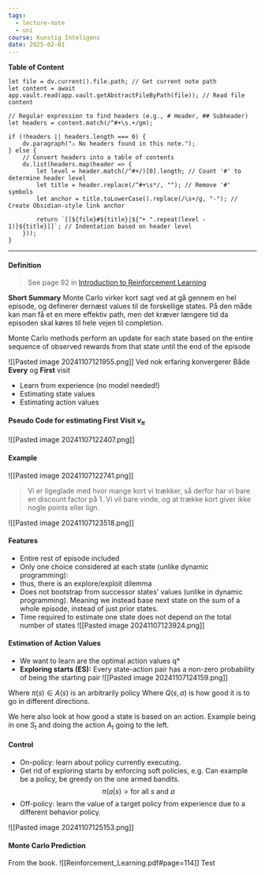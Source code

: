 ```yaml
---
tags:
  - lecture-note
  - uni
course: Kunstig Inteligens
date: 2025-02-01
---
```

**Table of Content**
```dataviewjs
let file = dv.current().file.path; // Get current note path
let content = await app.vault.read(app.vault.getAbstractFileByPath(file)); // Read file content

// Regular expression to find headers (e.g., # Header, ## Subheader)
let headers = content.match(/^#+\s.+/gm);

if (!headers || headers.length === 0) {
    dv.paragraph("⚠️ No headers found in this note.");
} else {
    // Convert headers into a table of contents
    dv.list(headers.map(header => {
        let level = header.match(/^#+/)[0].length; // Count '#' to determine header level
        let title = header.replace(/^#+\s*/, ""); // Remove '#' symbols
        let anchor = title.toLowerCase().replace(/\s+/g, "-"); // Create Obsidian-style link anchor

        return `[[${file}#${title}|${"‣ ".repeat(level - 1)}${title}]]`; // Indentation based on header level
    }));
}
```

--- 
#### Definition
> See page 92 in [Introduction to Reinforcement Learning](http://incompleteideas.net/book/the-book-2nd.html)

**Short Summary**
Monte Carlo virker kort sagt ved at gå gennem en hel episode, og definerer dernæst values til de forskellige states. På den måde kan man få et en mere effektiv path, men det kræver længere tid da episoden skal køres til hele vejen til completion.

Monte Carlo methods perform an update for each state based on the entire sequence of observed rewards from that state until the end of the episode

![[Pasted image 20241107121955.png]]
Ved nok erfaring konvergerer Både **Every** og **First** visit

* Learn from experience (no model needed!)
* Estimating state values
* Estimating action values

#### Pseudo Code for estimating First Visit $v_{\pi}$
![[Pasted image 20241107122407.png]]

#### Example
![[Pasted image 20241107122741.png]]
>Vi er ligeglade med hvor mange kort vi trækker, så derfor har vi bare en discount factor på 1. Vi vil bare vinde, og at trække kort giver ikke nogle points eller lign.

![[Pasted image 20241107123518.png]]

#### Features
* Entire rest of episode included
* Only one choice considered at each state (unlike dynamic programming):
* thus, there is an explore/exploit dilemma
* Does not bootstrap from successor states’ values (unlike in dynamic programming). Meaning we instead base next state on the sum of a whole episode, instead of just prior states.
* Time required to estimate one state does not depend on the total number of states
![[Pasted image 20241107123924.png]]

#### Estimation of Action Values
* We want to learn are the optimal action values q*
* **Exploring starts (ES):** Every state-action pair has a non-zero probability of being the starting pair
![[Pasted image 20241107124159.png]]

Where $\pi(s) \in A(s)$ is an arbitrarily policy
Where $Q(s,a)$ is how good it is to go in different directions.

We here also look at how good a state is based on an action.
Example being in one $S_{t}$ and doing the action $A_{t}$ going to the left.

#### Control
* On-policy: learn about policy currently executing.
* Get rid of exploring starts by enforcing soft policies, e.g. Can example be a policy, be greedy on the one armed bandits.
 $$
\pi(a|s) > \text{for all }s \text{ and }a
$$
* Off-policy: learn the value of a target policy from  experience due to a different behavior policy.

![[Pasted image 20241107125153.png]]

#### Monte Carlo Prediction
From the book.
![[Reinforcement_Learning.pdf#page=114]]
Test